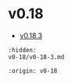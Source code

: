 # v0.18

* [v0.18.3](v0-18-3.md)


```{toctree}
:hidden:
v0-18/v0-18-3.md

```

```{banner}
:origin: v0-18
```
